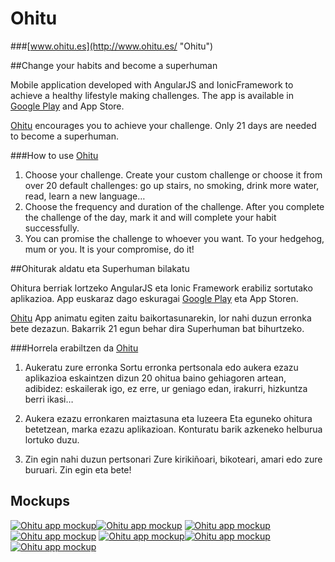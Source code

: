 # Ohitu 

###[www.ohitu.es](http://www.ohitu.es/ "Ohitu")

##Change your habits and become a superhuman

Mobile application developed with AngularJS and IonicFramework to achieve a healthy lifestyle making challenges. The app is available in [Google Play](https://play.google.com/store/apps/details?id=io.cordova.ohitu "Ohitu in Google Play") and App Store.

[Ohitu](http://www.ohitu.es/ "Ohitu") encourages you to achieve your challenge. Only 21 days are needed to become a superhuman.

###How to use [Ohitu](http://www.ohitu.es/ "Ohitu")

1. Choose your challenge. Create your custom challenge or choose it from over 20 default challenges: go up stairs, no smoking, drink more water, read, learn a new language…
2. Choose the frequency and duration of the challenge. After you complete the challenge of the day, mark it and will complete your habit successfully.
3. You can promise the challenge to whoever you want. To your hedgehog, mum or you. It is your compromise, do it!


##Ohiturak aldatu eta Superhuman bilakatu

Ohitura berriak lortzeko AngularJS eta Ionic Framework erabiliz sortutako aplikazioa. App euskaraz dago eskuragai [Google Play](https://play.google.com/store/apps/details?id=io.cordova.ohitu "Ohitu in Google Play") eta App Storen.

[Ohitu](http://www.ohitu.es/ "Ohitu") App animatu egiten zaitu baikortasunarekin, lor nahi duzun erronka bete dezazun. 
Bakarrik 21 egun behar dira Superhuman bat bihurtzeko.


###Horrela erabiltzen da [Ohitu](http://www.ohitu.es/ "Ohitu")

1. Aukeratu zure erronka
Sortu erronka pertsonala edo aukera ezazu aplikazioa eskaintzen dizun 20 ohitua baino gehiagoren artean, adibidez: eskailerak igo, ez erre, ur geniago edan, irakurri, hizkuntza berri ikasi…

2. Aukera ezazu erronkaren maiztasuna eta luzeera
Eta eguneko ohitura betetzean, marka ezazu aplikazioan. Konturatu barik azkeneko helburua lortuko duzu.

3. Zin egin nahi duzun pertsonari
Zure kirikiñoari, bikoteari, amari edo zure buruari. Zin egin eta bete!

## Mockups

[![Ohitu app mockup](https://raw.githubusercontent.com/workoholics/ohitu/master/screenshots/ohitu-mockup01.png "Ohitu Mockup 1")](http://www.ohitu.es "Ohitu")[![Ohitu app mockup](https://raw.githubusercontent.com/workoholics/ohitu/master/screenshots/ohitu-mockup02.png "Ohitu Mockup 2")](http://www.ohitu.es "Ohitu")
[![Ohitu app mockup](https://raw.githubusercontent.com/workoholics/ohitu/master/screenshots/ohitu-mockup03.png "Ohitu Mockup 3")](http://www.ohitu.es "Ohitu")[![Ohitu app mockup](https://raw.githubusercontent.com/workoholics/ohitu/master/screenshots/ohitu-mockup04.png "Ohitu Mockup 4")](http://www.ohitu.es "Ohitu")
[![Ohitu app mockup](https://raw.githubusercontent.com/workoholics/ohitu/master/screenshots/ohitu-mockup05.png "Ohitu Mockup 5")](http://www.ohitu.es "Ohitu")[![Ohitu app mockup](https://raw.githubusercontent.com/workoholics/ohitu/master/screenshots/ohitu-mockup06.png "Ohitu Mockup 6")](http://www.ohitu.es "Ohitu")
[![Ohitu app mockup](https://raw.githubusercontent.com/workoholics/ohitu/master/screenshots/ohitu-mockup07.png "Ohitu Mockup 7")](http://www.ohitu.es "Ohitu")


